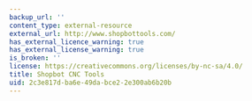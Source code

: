 ```yaml
---
backup_url: ''
content_type: external-resource
external_url: http://www.shopbottools.com/
has_external_licence_warning: true
has_external_license_warning: true
is_broken: ''
license: https://creativecommons.org/licenses/by-nc-sa/4.0/
title: Shopbot CNC Tools
uid: 2c3e817d-ba6e-49da-bce2-2e300ab6b20b
---
```


